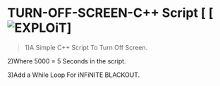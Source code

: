 # TURN-OFF-SCREEN-C++ Script [ [![EXPLOiT](https://cdn.rawgit.com/sindresorhus/awesome/d7305f38d29fed78fa85652e3a63e154dd8e8829/media/badge.svg)]
> 1)A Simple C++ Script To Turn Off Screen.

2)Where 5000 = 5 Seconds in the script.

3)Add a While Loop For iNFiNITE BLACKOUT.
